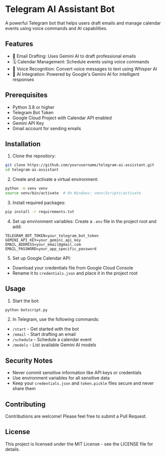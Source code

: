 # Telegram AI Assistant Bot

A powerful Telegram bot that helps users draft emails and manage calendar events using voice commands and AI capabilities.

## Features

- 📧 Email Drafting: Uses Gemini AI to draft professional emails
- 🗓️ Calendar Management: Schedule events using voice commands
- 🎤 Voice Recognition: Convert voice messages to text using Whisper AI
- 🤖 AI Integration: Powered by Google's Gemini AI for intelligent responses

## Prerequisites

- Python 3.8 or higher
- Telegram Bot Token
- Google Cloud Project with Calendar API enabled
- Gemini API Key
- Gmail account for sending emails

## Installation

1. Clone the repository:
```bash
git clone https://github.com/yourusername/telegram-ai-assistant.git
cd telegram-ai-assistant
```

2. Create and activate a virtual environment:
```bash
python -m venv venv
source venv/bin/activate  # On Windows: venv\Scripts\activate
```

3. Install required packages:
```bash
pip install -r requirements.txt
```

4. Set up environment variables:
Create a `.env` file in the project root and add:
```
TELEGRAM_BOT_TOKEN=your_telegram_bot_token
GEMINI_API_KEY=your_gemini_api_key
EMAIL_ADDRESS=your_email@gmail.com
EMAIL_PASSWORD=your_app_specific_password
```

5. Set up Google Calendar API:
- Download your credentials file from Google Cloud Console
- Rename it to `credentials.json` and place it in the project root

## Usage

1. Start the bot:
```bash
python botscript.py
```

2. In Telegram, use the following commands:
- `/start` - Get started with the bot
- `/email` - Start drafting an email
- `/schedule` - Schedule a calendar event
- `/models` - List available Gemini AI models

## Security Notes

- Never commit sensitive information like API keys or credentials
- Use environment variables for all sensitive data
- Keep your `credentials.json` and `token.pickle` files secure and never share them

## Contributing

Contributions are welcome! Please feel free to submit a Pull Request.

## License

This project is licensed under the MIT License - see the LICENSE file for details. 